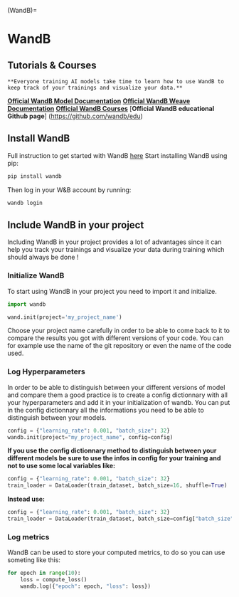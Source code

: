 (WandB)=
# WandB 

## Tutorials & Courses

```{note}
**Everyone training AI models take time to learn how to use WandB to keep track of your trainings and visualize your data.**
```

[**Official WandB Model Documentation**](https://docs.wandb.ai/?_gl=1*gp3xf8*_gcl_au*NjI3ODIyMzguMTczMzQxNzc1OA..)
[**Official WandB Weave Documentation**](https://weave-docs.wandb.ai/?utm_source=app&utm_medium=app&utm_campaign=weave-nudge)
[**Official WandB Courses**](https://www.wandb.courses/pages/w-b-courses)
[**Official WandB educational Github page**] (https://github.com/wandb/edu)

## Install WandB 

Full instruction to get started with WandB [here](https://docs.wandb.ai/quickstart/)
Start installing WandB using pip: 

```bash 
pip install wandb
```

Then log in your W&B account by running: 

```bash
wandb login
``` 
## Include WandB in your project 

Including WandB in your project provides a lot of advantages since it can help you track your trainings and visualize your data during training which should always be done !

### Initialize WandB 

To start using WandB in your project you need to import it and initialize. 

```python
import wandb 

wand.init(project='my_project_name')

```

Choose your project name carefully in order to be able to come back to it to compare the results you got with different versions of your code. You can for example use the name of the git repository or even the name of the code used. 

### Log Hyperparameters

In order to be able to distinguish between your different versions of model and compare them a good practice is to create a config dictionnary with all your hyperparameters and add it in your initialization of wandb. You can put in the config dictionnary all the informations you need to be able to distinguish between your models.  

```python 
config = {"learning_rate": 0.001, "batch_size": 32}
wandb.init(project="my_project_name", config=config)
```


**If you use the config dictionnary method to distinguish between your different models be sure to use the infos in config for your training and not to use some local variables like:**
```python
config = {"learning_rate": 0.001, "batch_size": 32}
train_loader = DataLoader(train_dataset, batch_size=16, shuffle=True)
```
**Instead use:**
```python
config = {"learning_rate": 0.001, "batch_size": 32}
train_loader = DataLoader(train_dataset, batch_size=config["batch_size"], shuffle=True)
```


### Log metrics 

WandB can be used to store your computed metrics, to do so you can use someting like this: 

```python 
for epoch in range(10):
    loss = compute_loss()
    wandb.log({"epoch": epoch, "loss": loss})
```



